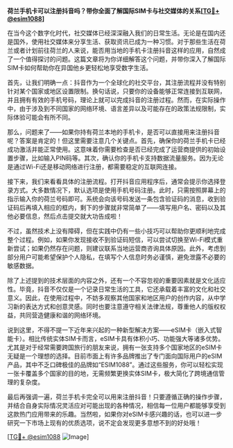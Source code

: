 **荷兰手机卡可以注册抖音吗？带你全面了解国际SIM卡与社交媒体的关系[[TG💪+ @esim1088](https://t.me/s/esim1088)]**

在当今这个数字化时代，社交媒体已经深深融入我们的日常生活。无论是在国内还是国外，使用社交媒体来分享生活、获取资讯已成为一种习惯。对于那些生活在荷兰或者计划前往荷兰的人来说，能否用当地的手机卡注册抖音这样的应用，自然成了一个值得探讨的问题。这篇文章将为你详细解答这个问题，并带你深入了解国际SIM卡如何帮助你在异国他乡更轻松地享受数字生活。

首先，让我们明确一点：抖音作为一个全球化的社交平台，其注册流程并没有特别针对某个国家或地区设置限制。换句话说，只要你的设备能够正常连接到互联网，并且拥有有效的手机号码，理论上就可以完成抖音的注册过程。然而，在实际操作中，由于涉及到不同国家的网络环境、语言差异以及可能存在的政策法规限制，实际体验可能会有所不同。

那么，问题来了——如果你持有荷兰本地的手机卡，是否可以直接用来注册抖音呢？答案是肯定的！但这里需要注意几个关键点。首先，确保你的荷兰手机卡已经成功激活并能正常使用。这意味着你需要检查是否已经完成了运营商提供的初始设置步骤，比如输入PIN码等。其次，确认你的手机卡支持数据流量服务。因为无论是通过Wi-Fi还是移动网络进行注册，都需要稳定的互联网连接。

接下来，我们来看看具体的注册流程。打开抖音应用程序后，通常会提示你选择登录方式。大多数情况下，默认选项是使用手机号码注册。此时，只需按照屏幕上的指示输入你的荷兰号码即可。系统会向该号码发送一条包含验证码的消息，收到验证码后再填入相应的框内，剩下的步骤就非常简单了——填写用户名、密码以及其他必要信息，然后点击提交就大功告成啦！

不过，虽然技术上没有障碍，但在实践中仍有一些小技巧可以帮助你更顺利地完成整个过程。例如，如果你发现接收不到验证码短信，可以尝试切换至Wi-Fi模式重新尝试；如果仍然存在问题，则建议联系当地运营商咨询具体原因。此外，考虑到部分用户可能希望保护个人隐私，在填写个人信息时务必谨慎，避免泄露不必要的敏感数据。

除了上述提到的技术层面的内容之外，还有一个不容忽视的重要因素就是文化适应性。毕竟，抖音不仅仅是一个记录日常生活的工具，它还承载着丰富的文化和社交意义。因此，在使用过程中，不妨多观察其他国家和地区用户的创作内容，从中学习新的表达方式和创意灵感。同时也要注意遵守相关法律法规，尊重他人的版权权益，共同营造健康和谐的网络环境。

说到这里，不得不提一下近年来兴起的一种新型解决方案——eSIM卡（嵌入式智能卡）。相比传统实体SIM卡而言，eSIM卡具有体积小巧、功能强大等诸多优势。尤其是对于经常需要跨国旅行的朋友来说，拥有一张支持多个国家地区的eSIM卡无疑是一个理想的选择。目前市面上有许多品牌推出了专门面向国际用户的eSIM产品，其中不乏口碑极佳的品牌如“ESIM1088”。通过这些服务，你可以轻松实现一张卡覆盖多个国家的目的地，无需频繁更换实体SIM卡，极大简化了跨境通信管理的复杂度。

最后再强调一遍，荷兰手机卡完全可以用来注册抖音！只要遵循正确的操作步骤，并结合自身实际情况灵活应对可能出现的各种情况，相信每一位用户都能够享受到这款热门应用带来的乐趣。当然啦，如果你对eSIM卡感兴趣的话，也可以进一步研究一下市场上现有的优质选项，说不定会发现更多意想不到的好处哦！

[[TG💪+ @esim1088](https://t.me/s/esim1088) ![Image](https://i.postimg.cc/4NQfJmqS/Snipaste-2025-05-13-00-14-12.png)]